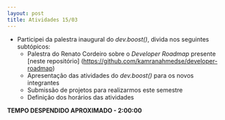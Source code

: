 ```yaml
---
layout: post
title: Atividades 15/03
---
```


- Participei da palestra inaugural do *dev.boost()*, divida nos seguintes subtópicos:
	- Palestra do Renato Cordeiro sobre o *Developer Roadmap* presente [neste repositório] (https://github.com/kamranahmedse/developer-roadmap)
	- Apresentação das atividades do *dev.boost()* para os novos integrantes
	- Submissão de projetos para realizarmos este semestre
	- Definição dos horários das atividades

**TEMPO DESPENDIDO APROXIMADO - 2:00:00**

